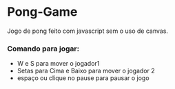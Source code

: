 # Pong-Game
Jogo de pong feito com javascript sem o uso de canvas.

### Comando para jogar: 
- W e S para mover o jogador1 
- Setas para Cima e Baixo para mover o jogador 2
- espaço ou clique no pause para pausar o jogo
